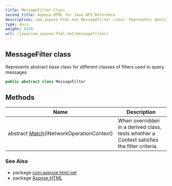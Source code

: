 ```yaml
---
title: MessageFilter Class
second_title: Aspose.HTML for Java API Reference
description: com.aspose.html.net.MessageFilter class. Represents abstract base class for different classes of filters used to query messages
type: docs
weight: 4150
url: /java/com.aspose.html.net/messagefilter/
---
```

## MessageFilter class

Represents abstract base class for different classes of filters used to query messages

```java
public abstract class MessageFilter
```

## Methods

| Name | Description |
| --- | --- |
| abstract [Match](../../com.aspose.html.net/messagefilter/match/)(INetworkOperationContext) | When overridden in a derived class, tests whether a Context satisfies the filter criteria. |

### See Also

* package [com.aspose.html.net](../../com.aspose.html.net/)
* package [Aspose.HTML](../../)
